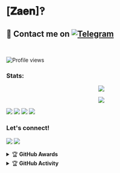 # [𝐙𝐚𝐞𝐧]‽

## 📨 Contact me on [![Telegram](https://img.shields.io/badge/telegram-1b77FF.svg?style=for-the-badge&logo=telegram)](https://t.me/MaFia_Tobatz) 
<br>

![Profile views](https://komarev.com/ghpvc/?username=ZaenXP&color=red&style=flat-square&label=Profile+Views)
### Stats:
<p align="center"><a href="https://github.com/ZaenXP"><img src="https://github-readme-stats.vercel.app/api?username=ZaenXP&show_icons=true&theme=radical"></a></p>
<p align="center"><a href="https://github.com/ZaenXP"><img src="https://github-readme-stats.vercel.app/api/top-langs/?username=ZaenXP&theme=radical&layout=compact"></a></p> 


<p>
    <img src="https://img.shields.io/badge/OS-Linux-blue?&logo=Linux" />
    <img src="https://img.shields.io/badge/OS-Windows-blue?&logo=Windows" />
    <img src="https://img.shields.io/badge/IDE-Xcode-blue?&logo=xcode" />
    <img src=aext-gray?&logo=Sublime-Text" />
</p>

### Let's connect!
<p>
    <a href="https://t.me/Mafia_Tobatz" target="blank"><img src="https://img.shields.io/badge/@Mafia_Tobatz-30302f?style=flat&logo=telegram" /></a>
    <a href="https://instagram.com/zaen768_" target="blank"><img src="https://img.shields.io/badge/@zaen768_-30302f?style=flat&logo=instagram" /></a>
</p>
<details>
    <summary>&#127942 <b>GitHub Awards</b></summary><br/>

![Github Trophy](https://github-profile-trophy.vercel.app/?username=phaticusthiccy)

</details>

<details>
    <summary>&#127942 <b>GitHub Activity</b></summary><br/>

![Metrics](https://metrics.lecoq.io/ZaenXP?template=classic&repositories.forks=true&languages=1&languages.colors=github&languages.threshold=0%25&config.timezone=Asia%2FJakarta)

</details>
